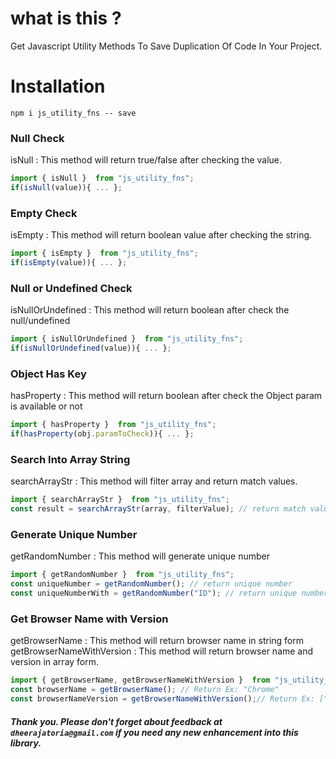 # what is this ?

Get Javascript Utility Methods To Save Duplication Of Code In Your Project.

# Installation

`npm i js_utility_fns -- save`

### Null Check 

isNull : This method will return true/false after checking the value.

```javascript
import { isNull }  from "js_utility_fns";
if(isNull(value)){ ... };
```

### Empty Check

isEmpty : This method will return boolean value after checking the string.

```javascript
import { isEmpty }  from "js_utility_fns";
if(isEmpty(value)){ ... };
```

### Null or Undefined Check

isNullOrUndefined : This method will return boolean after check the null/undefined

```javascript
import { isNullOrUndefined }  from "js_utility_fns";
if(isNullOrUndefined(value)){ ... };
```
### Object Has Key

hasProperty : This method will return boolean after check the Object param is available or not

```javascript
import { hasProperty }  from "js_utility_fns";
if(hasProperty(obj.paramToCheck)){ ... };
```


### Search Into Array String

searchArrayStr : This method will filter array and return match values.

```javascript
import { searchArrayStr }  from "js_utility_fns";
const result = searchArrayStr(array, filterValue); // return match values in array
```

### Generate Unique Number

getRandomNumber : This method will generate unique number

```javascript
import { getRandomNumber }  from "js_utility_fns";
const uniqueNumber = getRandomNumber(); // return unique number
const uniqueNumberWith = getRandomNumber("ID"); // return unique number after prepend the text which you will pass as argument.
```


### Get Browser Name with Version

getBrowserName : This method will return browser name in string form \
getBrowserNameWithVersion : This method will return browser name and version in array form.

```javascript
import { getBrowserName, getBrowserNameWithVersion }  from "js_utility_fns";
const browserName = getBrowserName(); // Return Ex: "Chrome"
const browserNameVersion = getBrowserNameWithVersion();// Return Ex: ["Chrome", "90.0.4430.212"]
```

##### Thank you. Please don't forget about feedback at `dheerajatoria@gmail.com` if you need any new enhancement into this library.